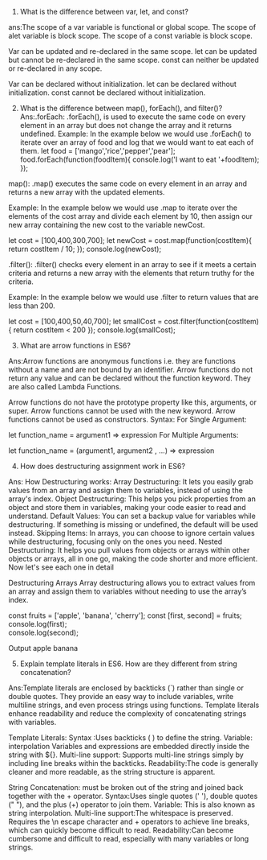 1) What is the difference between var, let, and const?

ans:The scope of a var variable is functional or global scope.
The scope of alet variable is block scope.
The scope of a const variable is block scope.

Var can be updated and re-declared in the same scope.
let can be updated but cannot be re-declared in the same scope.
const can neither be updated or re-declared in any scope.

Var can be declared without initialization.
let can be declared without initialization.
const cannot be declared without initialization.

2) What is the difference between map(), forEach(), and filter()?
Ans:.forEach:
.forEach(), is used to execute the same code on every element in an array but does not change the array and it returns undefined.
Example:
In the example below we would use .forEach() to iterate over an array of food and log that we would want to eat each of them.
let food = ['mango','rice','pepper','pear'];
food.forEach(function(foodItem){ console.log('I want to eat '+foodItem);
});

map():
.map() executes the same code on every element in an array and returns a new array with the updated elements.

Example:
In the example below we would use .map to iterate over the elements of the cost array and divide each element by 10, then assign our new array containing the new cost to the variable newCost.

let cost = [100,400,300,700];
let newCost = cost.map(function(costItem){ return costItem / 10;
});
console.log(newCost);


.filter():
.filter() checks every element in an array to see if it meets a certain criteria and returns a new array with the elements that return truthy for the criteria.

Example:
In the example below we would use .filter to return values that are less than 200.

let cost = [100,400,50,40,700];
let smallCost = cost.filter(function(costItem){ return costItem < 200
});
console.log(smallCost);

3) What are arrow functions in ES6?

Ans:Arrow functions are anonymous functions i.e. they are functions without a name and are not bound by an identifier. Arrow functions do not return any value and can be declared without the function keyword. They are also called Lambda Functions.

Arrow functions do not have the prototype property like this, arguments, or super.
Arrow functions cannot be used with the new keyword.
Arrow functions cannot be used as constructors.
Syntax:
For Single Argument:

let function_name = argument1 => expression
For Multiple Arguments:

let function_name = (argument1, argument2 , ...) => expression


4) How does destructuring assignment work in ES6?

Ans: How Destructuring works:
Array Destructuring: It lets you easily grab values from an array and assign them to variables, instead of using the array's index.
Object Destructuring: This helps you pick properties from an object and store them in variables, making your code easier to read and understand.
Default Values: You can set a backup value for variables while destructuring. If something is missing or undefined, the default will be used instead.
Skipping Items: In arrays, you can choose to ignore certain values while destructuring, focusing only on the ones you need.
Nested Destructuring: It helps you pull values from objects or arrays within other objects or arrays, all in one go, making the code shorter and more efficient.
Now let's see each one in detail

Destructuring Arrays
Array destructuring allows you to extract values from an array and assign them to variables without needing to use the array’s index.

const fruits = ['apple', 'banana', 'cherry'];
const [first, second] = fruits;
console.log(first);  
console.log(second);

Output
apple
banana


5) Explain template literals in ES6. How are they different from string concatenation?

Ans:Template literals are enclosed by backticks (`) rather than single or double quotes. They provide an easy way to include variables, write multiline strings, and even process strings using functions. Template literals enhance readability and reduce the complexity of concatenating strings with variables.

Template Literals:
Syntax :Uses backticks ( ) to define the string.
Variable: interpolation	Variables and expressions are embedded directly inside the string with ${}.
Multi-line support:	Supports multi-line strings simply by including line breaks within the backticks. 
Readability:The code is generally cleaner and more readable, as the string structure is apparent.

String Concatenation: must be broken out of the string and joined back together with the + operator.
Syntax:Uses single quotes (' '), double quotes (" "), and the plus (+) operator to join them.
Variable: This is also known as string interpolation.
Multi-line support:The whitespace is preserved.	Requires the \n escape character and + operators to achieve line breaks, which can quickly become difficult to read.
Readability:Can become cumbersome and difficult to read, especially with many variables or long strings.